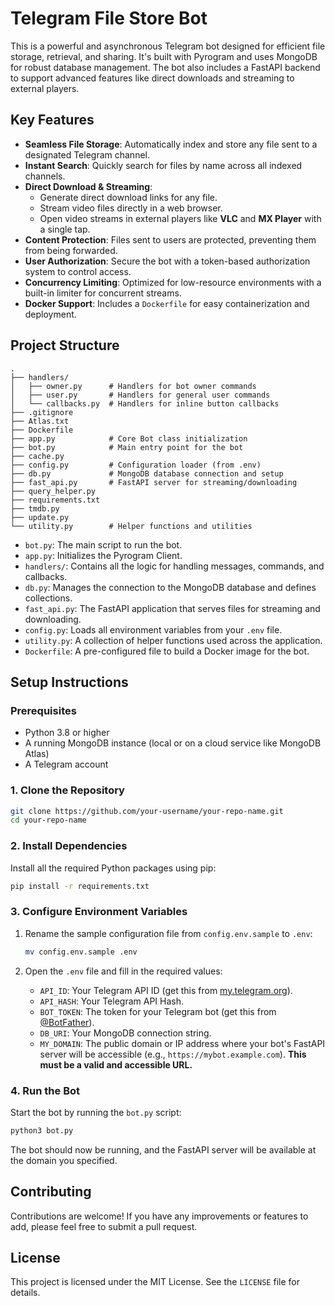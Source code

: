 # Telegram File Store Bot

This is a powerful and asynchronous Telegram bot designed for efficient file storage, retrieval, and sharing. It's built with Pyrogram and uses MongoDB for robust database management. The bot also includes a FastAPI backend to support advanced features like direct downloads and streaming to external players.

## Key Features

-   **Seamless File Storage**: Automatically index and store any file sent to a designated Telegram channel.
-   **Instant Search**: Quickly search for files by name across all indexed channels.
-   **Direct Download & Streaming**:
    -   Generate direct download links for any file.
    -   Stream video files directly in a web browser.
    -   Open video streams in external players like **VLC** and **MX Player** with a single tap.
-   **Content Protection**: Files sent to users are protected, preventing them from being forwarded.
-   **User Authorization**: Secure the bot with a token-based authorization system to control access.
-   **Concurrency Limiting**: Optimized for low-resource environments with a built-in limiter for concurrent streams.
-   **Docker Support**: Includes a `Dockerfile` for easy containerization and deployment.

## Project Structure

```
.
├── handlers/
│   ├── owner.py      # Handlers for bot owner commands
│   ├── user.py       # Handlers for general user commands
│   └── callbacks.py  # Handlers for inline button callbacks
├── .gitignore
├── Atlas.txt
├── Dockerfile
├── app.py            # Core Bot class initialization
├── bot.py            # Main entry point for the bot
├── cache.py
├── config.py         # Configuration loader (from .env)
├── db.py             # MongoDB database connection and setup
├── fast_api.py       # FastAPI server for streaming/downloading
├── query_helper.py
├── requirements.txt
├── tmdb.py
├── update.py
└── utility.py        # Helper functions and utilities
```

-   `bot.py`: The main script to run the bot.
-   `app.py`: Initializes the Pyrogram Client.
-   `handlers/`: Contains all the logic for handling messages, commands, and callbacks.
-   `db.py`: Manages the connection to the MongoDB database and defines collections.
-   `fast_api.py`: The FastAPI application that serves files for streaming and downloading.
-   `config.py`: Loads all environment variables from your `.env` file.
-   `utility.py`: A collection of helper functions used across the application.
-   `Dockerfile`: A pre-configured file to build a Docker image for the bot.

## Setup Instructions

### Prerequisites

-   Python 3.8 or higher
-   A running MongoDB instance (local or on a cloud service like MongoDB Atlas)
-   A Telegram account

### 1. Clone the Repository

```bash
git clone https://github.com/your-username/your-repo-name.git
cd your-repo-name
```

### 2. Install Dependencies

Install all the required Python packages using pip:

```bash
pip install -r requirements.txt
```

### 3. Configure Environment Variables

1.  Rename the sample configuration file from `config.env.sample` to `.env`:
    ```bash
    mv config.env.sample .env
    ```

2.  Open the `.env` file and fill in the required values:

    -   `API_ID`: Your Telegram API ID (get this from [my.telegram.org](https://my.telegram.org)).
    -   `API_HASH`: Your Telegram API Hash.
    -   `BOT_TOKEN`: The token for your Telegram bot (get this from [@BotFather](https://t.me/BotFather)).
    -   `DB_URI`: Your MongoDB connection string.
    -   `MY_DOMAIN`: The public domain or IP address where your bot's FastAPI server will be accessible (e.g., `https://mybot.example.com`). **This must be a valid and accessible URL.**

### 4. Run the Bot

Start the bot by running the `bot.py` script:

```bash
python3 bot.py
```

The bot should now be running, and the FastAPI server will be available at the domain you specified.

## Contributing

Contributions are welcome! If you have any improvements or features to add, please feel free to submit a pull request.

## License

This project is licensed under the MIT License. See the `LICENSE` file for details.